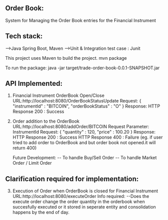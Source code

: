 Order Book:
----------

System for Managing the Order Book entries for the Financial Instrument

Tech stack:
-----------
-->Java Spring Boot, Maven 
-->Unit & Integration test case : Junit

This project uses Maven to build the project.
mvn package

To run the package:
java -jar target/trade-order-book-0.0.1-SNAPSHOT.jar

API Implemented:
---------------

1. Financial Instrument OrderBook Open/Close
      URL:http://localhost:8080/OrderBookStatusUpdate
      Request:
         {
	         "instrumentId" : "BITCOIN",
	         "orderBookStatus" : "O"
         }
     Response: 
         HTTP Response 200 : Success

2. Order addition to the OrderBook
    URL:http://localhost:8080/addOrder/BITCOIN
    Request Parameter: InstrumentId
    Request:
       {
	     "quantity" : 120,
	     "price" : 100.20
       }
    Response:
        HTTP Response 200 : Success
        HTTP Response 400 : Failure
                     (eg. if user tried to add order to OrderBook and but order book not opened.it will return 400)
                     
    Future Development:
          -- To handle Buy/Sell Order
          -- To handle Market Order / Limit Order

Clarification required for implementation:
----------------------------------------
3. Execution of Order when OrderBook is closed for Financial Instrument
URL:http://localhost:8080/executeOrder
    Info required: 
    --Does the execute order change the order quantity in the orderbook when succesfully executed
    or it stored in seperate entity and consolidation happens by the end of day.
    
              
    
    
     
